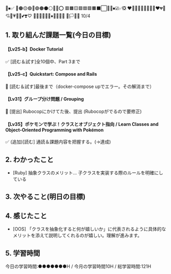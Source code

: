 🧡⏹✅
🔴🟠🟡🟢🔵🟣🟤⚫⚪🔘🛑⭕
🟥🟧🟨🟩🟦🟪🟫⬛⬜🔲🔳⏹☑✅❎
❤️🧡💛💚💜💙🤎🖤🤍♥️💔💖💘💝💗💓💟💕❣️♡
🔺🔻🔷🔶🔹🔸♦💠💎💧🧊
🏴🏳🚩🏁
10/4
 
## 1. 取り組んだ課題一覧(今日の目標)
#### 【Lv25-b】Docker Tutorial
✅ [読む＆試す]全10個中、Part 3まで

#### 【Lv25-c】Quickstart: Compose and Rails
🔺 [読む＆試す]最後まで（docker-compose upでエラー。その解消まで）

#### 【Lv31】グループ分け問題 / Grouping
🔺 [提出] Rubocopにかけてた後、提出 (Rubocopがでるので要修正)

#### 【Lv35】ポケモンで学ぶ！クラスとオブジェクト指向 / Learn Classes and Object-Oriented Programming with Pokémon
✅ (追加)[読む] 通読＆課題内容を把握する。(→達成)

## 2. わかったこと
- [Ruby] 抽象クラスのメリット... 子クラスを実装する際のルールを明確にしている

## 3. 次やること(明日の目標)


## 4. 感じたこと
- [OOS] 「クラスを抽象化すると何が嬉しいか」に代表されるように具体的なメリットを添えて説明してくれるのが嬉しい。理解が進みます。

## 5. 学習時間
今日の学習時間:●●●●●●●H / 今月の学習時間10H / 総学習時間:121H
